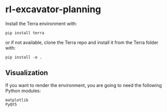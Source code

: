 # rl-excavator-planning
Install the Terra environment with:
```
pip install terra
```
or if not available, clone the Terra repo and install it from the Terra folder with:
```
pip install -e .
```

## Visualization
If you want to render the environment, you are going to need the following Python modules:
~~~
matplotlib
PyQt5
~~~
